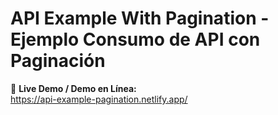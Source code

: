 # API Example With Pagination - Ejemplo Consumo de API con Paginación

🔗 **Live Demo / Demo en Línea:**\
https://api-example-pagination.netlify.app/
